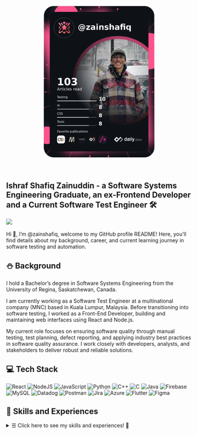 <p align="center">
  <a href="https://app.daily.dev/zainshafiq"><img src="https://github.com/zainshafiq/hello-world/blob/master/dailydev_zainshafiq.png" width="300" alt="Shafiq Zainuddin's Dev Card"/></a>
</p>

<br>

## Ishraf Shafiq Zainuddin - a Software Systems Engineering Graduate, an ex-Frontend Developer and a Current Software Test Engineer 🛠️

[![](https://visitcount.itsvg.in/api?id=zainshafiq&icon=0&color=0)](https://visitcount.itsvg.in)

Hi 👋, I’m @zainshafiq, welcome to my GitHub profile README!
Here, you’ll find details about my background, career, and current learning journey in software testing and automation.

## ⛄ Background

I hold a Bachelor’s degree in Software Systems Engineering from the University of Regina, Saskatchewan, Canada.

I am currently working as a Software Test Engineer at a multinational company (MNC) based in Kuala Lumpur, Malaysia. Before transitioning into software testing, I worked as a Front-End Developer, building and maintaining web interfaces using React and Node.js.

My current role focuses on ensuring software quality through manual testing, test planning, defect reporting, and applying industry best practices in software quality assurance. I work closely with developers, analysts, and stakeholders to deliver robust and reliable solutions.

## 💻 Tech Stack

![React](https://img.shields.io/badge/react-%2320232a.svg?style=for-the-badge&logo=react&logoColor=%2361DAFB)
![NodeJS](https://img.shields.io/badge/node.js-6DA55F?style=for-the-badge&logo=node.js&logoColor=white)
![JavaScript](https://img.shields.io/badge/javascript-%23323330.svg?style=for-the-badge&logo=javascript&logoColor=%23F7DF1E)
![Python](https://img.shields.io/badge/python-3670A0?style=for-the-badge&logo=python&logoColor=ffdd54)
![C++](https://img.shields.io/badge/c++-%2300599C.svg?style=for-the-badge&logo=c%2B%2B&logoColor=white)
![C](https://img.shields.io/badge/c-%2300599C.svg?style=for-the-badge&logo=c&logoColor=white)
![Java](https://img.shields.io/badge/java-%23ED8B00.svg?style=for-the-badge&logo=java&logoColor=white)
![Firebase](https://img.shields.io/badge/firebase-%23039BE5.svg?style=for-the-badge&logo=firebase)
![MySQL](https://img.shields.io/badge/mysql-%2300f.svg?style=for-the-badge&logo=mysql&logoColor=white)
![Datadog](https://img.shields.io/badge/datadog-%23632CA6.svg?style=for-the-badge&logo=datadog&logoColor=white)
![Postman](https://img.shields.io/badge/Postman-FF6C37?style=for-the-badge&logo=postman&logoColor=white)
![Jira](https://img.shields.io/badge/jira-%230A0FFF.svg?style=for-the-badge&logo=jira&logoColor=white)
![Azure](https://img.shields.io/badge/azure-%230072C6.svg?style=for-the-badge&logo=microsoftazure&logoColor=white)
![Flutter](https://img.shields.io/badge/Flutter-%2302569B.svg?style=for-the-badge&logo=Flutter&logoColor=white)
![Figma](https://img.shields.io/badge/figma-%23F24E1E.svg?style=for-the-badge&logo=figma&logoColor=white)

## 🌱 Skills and Experiences  

<details>  
<summary> ☰ Click here to see my skills and experiences! 🌵 </summary>  
<br>  

Here are some key points that highlight my skills and experience:  

- **Software Testing & Quality Assurance:**  
  Experienced in **manual testing**, including preparation and execution of **User Acceptance Testing (UAT)** and **System Integration Testing (SIT)** test cases. Skilled in identifying defects, ensuring comprehensive coverage, and validating software functionality against requirements.  

- **Automation Testing:**  
  Familiar with **Selenium WebDriver (Python)** for web automation.  
  Currently practising **Selenium WebDriver with Java** and **TestNG** to develop maintainable and scalable automated test scripts, with plans to integrate into **Jenkins** for continuous integration.  

- **Front-End Development (Past Experience):**  
  Former **Front-End Developer** with hands-on experience building and maintaining web applications using **ReactJS**, **Node.js**, and **Python**. Familiar with microservices-based architectures and UI/UX design principles.  

- **Monitoring & Observability:**  
  Experienced in using **Datadog** for application and infrastructure monitoring, log management, and performance tracking.  

- **Project & Ticket Management:**  
  Skilled in **Azure DevOps** and **Spiceworks** for ticket tracking, incident management, and Scrum/Kanban board management to coordinate sprints and backlog items effectively.  

- **Databases & Agile Development:**  
  Familiar with **NoSQL** databases such as **Google Firebase**. Experienced working in **Agile/Scrum** environments, following iterative developmen

## 🎢 GitHub Stats

<details>
<summary> ☰ Click here to see my Github Stats! 🍄 </summary>
<br>
  
![](https://github-readme-stats.vercel.app/api?username=zainshafiq&theme=radical&hide_border=false&include_all_commits=true&count_private=false)<br>

![](https://github-readme-streak-stats.herokuapp.com/?user=zainshafiq&theme=radical&hide_border=false)<br>

![](https://github-readme-stats.vercel.app/api/top-langs/?username=zainshafiq&theme=radical&hide_border=false&include_all_commits=true&count_private=false&layout=compact)
</details>

## 📢 Connect with Me

Feel free to visit any of my social media page to learn more about my professional background. Don't hesitate to reach out and say hi! 👋

[![LinkedIn](https://img.shields.io/badge/LinkedIn-%230077B5.svg?logo=linkedin&logoColor=white)](https://linkedin.com/in/ishraf-shafiq-zainuddin) 

<!-- Proudly created with GPRM ( https://gprm.itsvg.in ) -->

<!-- This ??? -->

<!---
zainshafiq/zainshafiq is a ✨ special ✨ repository because its `README.md` (this file) appears on your GitHub profile.
You can click the Preview link to take a look at your changes.
--->
